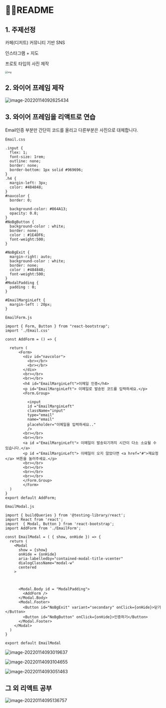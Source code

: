 # 🦸‍♂️README

## 1. 주제선정

카페(디저트)  커뮤니티 기반 SNS 

인스타그램 + 지도

프로토 타입의 사진 제작

<img src="https://lh6.googleusercontent.com/-gQLyvVihl196MWBDKbE9LYMvlz7ZZ-ggRRXtwN9cDhAAoOC31Aw90ydANBUtGYlGOUFOKrB8J1aX8fJxwWpXTyiRywHJA1MG0aF7u7yDY2MUvb9JmwQctIcJnWENT4U38BNqbF_uHAT" alt="img" style="zoom:50%;" />

## 2. 와이어 프레임 제작

![image-20220114092625434](README.assets/image-20220114092625434.png)





## 3. 와이어 프레임을 리액트로 연습

Email인증 부분만 간단히 코드를 올리고 다른부분은 사진으로 대체합니다.

`Email.css`

```react
.input {
  flex: 1;
  font-size: 1rem;
  outline: none;
  border: none;
  border-bottom: 1px solid #969696;
}
.h4 {
  margin-left: 3px;
  color: #484848;
}
#navcolor {
  border: 0;

  background-color: #864A13;
  opacity: 0.8;
}
#NoBgButton {
  background-color : white;
  border: none;
  color : #1E4DF6;
  font-weight:500;
}

#NoBgExit {
  margin-right: auto;
  background-color : white;
  border: none;
  color : #484848;
  font-weight:500;
}
#ModalPadding {
  padding : 0;
}

#EmailMarginLeft {
  margin-left : 20px;
}
```

`EmailForm.js`

```react
import { Form, Button } from "react-bootstrap";
import './Email.css'

const AddForm = () => {
  
  return (
      <Form>
        <div id="navcolor">
          <br></br>
          <br></br>
        </div>
        <br></br>
        <br></br>
        <h4 id="EmailMarginLeft">이메일 인증</h4>
        <p id="EmailMarginLeft"> 이메일로 발송된 코드를 입력하세요.</p>
        <Form.Group>
          
          <input
          id ="EmailMarginLeft"
          className="input"
          type="email"
          name="email"
          placeholder="이메일을 입력하세요.."
          />
        <br></br>
        <br></br>
        <a id ="EmailMarginLeft"> 이메일이 발송되기까지 시간이 다소 소요될 수 있습니다.</a>
        <p id ="EmailMarginLeft"> 이메일이 오지 않았다면 <a href="#">재요청</a> 버튼을 눌러주세요.</p>
        <br></br>
        <br></br>
        <br></br>
        <br></br> 
        </Form.Group>
        </Form>
  )
}
export default AddForm;
```

`EmailModal.js`

```react
import { buildQueries } from '@testing-library/react';
import React from 'react';
import  { Modal, Button } from 'react-bootstrap';
import AddForm from './EmailForm';

const EmailModal = ( { show, onHide }) => {
  return (
    <Modal
      show = {show}
      onHide = {onHide}
      aria-labelledby="contained-modal-title-vcenter"
      dialogClassName="modal-w"
      centered
    >
      
       
      
      <Modal.Body id = "ModalPadding">
        <AddForm />
      </Modal.Body>
      <Modal.Footer>
        <Button id="NoBgExit" variant="secondary" onClick={onHide}>닫기</Button>
        <Button id="NoBgButton" onClick={onHide}>인증하기</Button>
      </Modal.Footer>
    </Modal>
  )
}

export default EmailModal
```

![image-20220114093019637](README.assets/image-20220114093019637.png)

![image-20220114093104655](README.assets/image-20220114093104655.png)

![image-20220114093051463](README.assets/image-20220114093051463.png)

## 그 외 리액트 공부

![image-20220114095136757](README.assets/image-20220114095136757.png)


